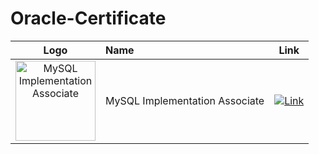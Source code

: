 # Oracle-Certificate

| Logo        | Name                                           | Link   |
| :----------: | :-------------------------------------------------------------------------------------- | ---- |
| <img src="https://github.com/user-attachments/assets/264c0180-2803-4c26-8910-24bc861c4572" alt="MySQL Implementation Associate" width="128" height="128">  | MySQL Implementation Associate | [![Link](https://img.shields.io/badge/Dump-000?style=for-the-badge&logo=mysql&logoColor=000&color=4479A1)](https://github.com/debabrata2050/Oracle-Certificate/blob/main/MySQL%20Implementation%20Associate%20(1Z0-922)/Oracle%201Z0-922%20Exam%20Dump.md)     |


